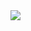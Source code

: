 <img src="https://components101.com/sites/default/files/inline-images/Diode%20bridge%20working.gif"/>
